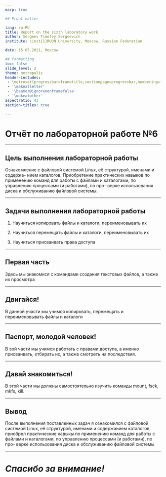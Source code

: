 ```yaml
---
marp: true

## Front matter

lang: ru-RU
title: Report on the sixth laboratory work
author: Sergeev Timofey Sergeevich
institute: \inst{1}RUDN University, Moscow, Russian Federation

date: 15.05.2021, Moscow

## Formatting
toc: false
slide_level: 2
theme: metropolis
header-includes: 
 - \metroset{progressbar=frametitle,sectionpage=progressbar,numbering=fraction}
 - '\makeatletter'
 - '\beamer@ignorenonframefalse'
 - '\makeatother'
aspectratio: 43
section-titles: true

---
```


# Отчёт по лабораторной работе №6

---

## Цель выполнения лабораторной работы

Ознакомление с файловой системой *Linux*, её структурой, именами и содержа- нием каталогов. Приобретение практических навыков по применению команд для работы с файлами и каталогами, по управлению процессами (и работами), по про- верке использования диска и обслуживанию файловой системы.

---

## Задачи выполнения лабораторной работы

1. Научиться копировать файлы и каталоги, переименовывать их
   
2. Научиться перемещать файлы и каталоги, переименовывать их

3. Научиться присваивать права доступа

---

## Первая часть

Здесь мы знакомися с командами создания текстовых файлов, а также их просмотра

---

## Двигайся!

В данной участи мы учимся копировать, перемещать и переименовывать файлы и каталоги

---

## Паспорт, молодой человек!

В эой части мы учимся работать с правами доступа, а именно присваивать, отбирать их, а также смотреть на последствия.

---

## Давай знакомиться!

В этой части мы должны самостоятельно изучить команды mount, fsck, mkfs, kill.

---

## Вывод

После выполнения поставленных задач я ознакомился с файловой системой Linux, её структурой, именами и содержанием каталогов, приобрел практические навыкы по применению команд для работы с файлами и каталогами, по управлению процессами (и работами), по про- верке использования диска и обслуживанию файловой системы.

---

# ***Спасибо за внимание!***

